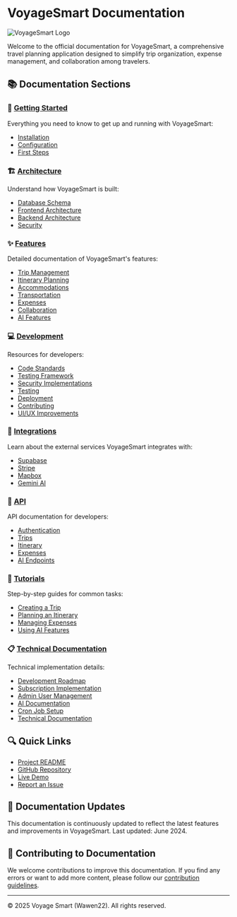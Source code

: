 # VoyageSmart Documentation

![VoyageSmart Logo](https://via.placeholder.com/200x80?text=Voyage+Smart)

Welcome to the official documentation for VoyageSmart, a comprehensive travel planning application designed to simplify trip organization, expense management, and collaboration among travelers.

## 📚 Documentation Sections

### 🚀 [Getting Started](./getting-started/)
Everything you need to know to get up and running with VoyageSmart:
- [Installation](./getting-started/installation.md)
- [Configuration](./getting-started/configuration.md)
- [First Steps](./getting-started/first-steps.md)

### 🏗️ [Architecture](./architecture/)
Understand how VoyageSmart is built:
- [Database Schema](./architecture/database-schema.md)
- [Frontend Architecture](./architecture/frontend-architecture.md)
- [Backend Architecture](./architecture/backend-architecture.md)
- [Security](./architecture/security.md)

### ✨ [Features](./features/)
Detailed documentation of VoyageSmart's features:
- [Trip Management](./features/trip-management.md)
- [Itinerary Planning](./features/itinerary-planning.md)
- [Accommodations](./features/accommodations.md)
- [Transportation](./features/transportation.md)
- [Expenses](./features/expenses.md)
- [Collaboration](./features/collaboration.md)
- [AI Features](./features/ai-features.md)

### 💻 [Development](./development/)
Resources for developers:
- [Code Standards](./development/code-standards.md)
- [Testing Framework](./development/testing-framework.md)
- [Security Implementations](./development/security-implementations.md)
- [Testing](./development/testing.md)
- [Deployment](./development/deployment.md)
- [Contributing](./development/contributing.md)
- [UI/UX Improvements](./development/ui-ux-improvements.md)

### 🔌 [Integrations](./integrations/)
Learn about the external services VoyageSmart integrates with:
- [Supabase](./integrations/supabase.md)
- [Stripe](./integrations/stripe.md)
- [Mapbox](./integrations/mapbox.md)
- [Gemini AI](./integrations/gemini-ai.md)

### 🔄 [API](./api/)
API documentation for developers:
- [Authentication](./api/authentication.md)
- [Trips](./api/trips.md)
- [Itinerary](./api/itinerary.md)
- [Expenses](./api/expenses.md)
- [AI Endpoints](./api/ai-endpoints.md)

### 📝 [Tutorials](./tutorials/)
Step-by-step guides for common tasks:
- [Creating a Trip](./tutorials/creating-a-trip.md)
- [Planning an Itinerary](./tutorials/planning-an-itinerary.md)
- [Managing Expenses](./tutorials/managing-expenses.md)
- [Using AI Features](./tutorials/using-ai-features.md)

### 📋 [Technical Documentation](./technical/)
Technical implementation details:
- [Development Roadmap](./technical/DEVELOPMENT_ROADMAP.md)
- [Subscription Implementation](./technical/SUBSCRIPTION_IMPLEMENTATION.md)
- [Admin User Management](./technical/ADMIN_USER_MANAGEMENT.md)
- [AI Documentation](./technical/AI_DOCUMENTATION.md)
- [Cron Job Setup](./technical/CRON_JOB_SETUP.md)
- [Technical Documentation](./technical/TECHNICAL_DOCUMENTATION.md)

## 🔍 Quick Links

- [Project README](../README.md)
- [GitHub Repository](https://github.com/Wawen22/VoyageSmart)
- [Live Demo](https://voyage-smart.vercel.app)
- [Report an Issue](https://github.com/Wawen22/VoyageSmart/issues/new)

## 🔄 Documentation Updates

This documentation is continuously updated to reflect the latest features and improvements in VoyageSmart. Last updated: June 2024.

## 🤝 Contributing to Documentation

We welcome contributions to improve this documentation. If you find any errors or want to add more content, please follow our [contribution guidelines](./development/contributing.md).

---

© 2025 Voyage Smart (Wawen22). All rights reserved.
